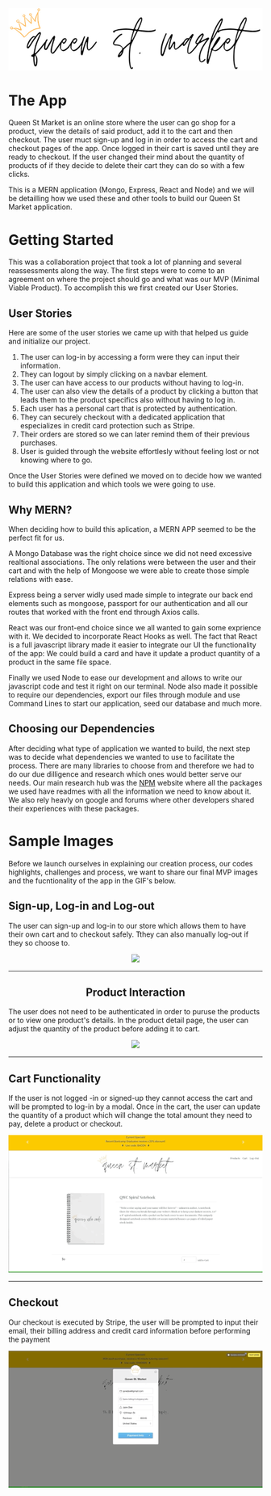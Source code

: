 <p align="center">
  <img src="./images/queen-logo.jpg">
</p>

# The App

Queen St Market is an online store where the user can go shop for a product, view the details of said product, add it to the cart and then checkout. The user muct sign-up and log in in order to access the cart and checkout pages of the app. Once logged in their cart is saved until they are ready to checkout. If the user changed their mind about the quantity of products of if they decide to delete their cart they can do so with a few clicks. 

This is a MERN application (Mongo, Express, React and Node) and we will be detailling how we used these and other tools to build our Queen St Market application. 

# Getting Started

This was a collaboration project that took a lot of planning and several reassessments along the way. The first steps were to come to an agreement on where the project should go and what was our MVP (Minimal Viable Product).
To accomplish this we first created our User Stories.

## User Stories

Here are some of the user stories we came up with that helped us guide and initialize our project.

1. The user can log-in by accessing a form were they can input their information. 
2. They can logout by simply clicking on a navbar element.
3. The user can have access to our products without having to log-in.
4. The user can also view the details of a product by clicking a button that leads them to the product specifics also without having to log in. 
5. Each user has a personal cart that is protected by authentication. 
6. They can securely checkout with a dedicated application that especializes in credit card protection such as Stripe.
7. Their orders are stored so we can later remind them of their previous purchases. 
8. User is guided through the website effortlesly without feeling lost or not knowing where to go.

Once the User Stories were defined we moved on to decide how we wanted to build this application and which tools we were going to use.

## Why MERN?

When deciding how to build this aplication, a MERN APP seemed to be the perfect fit for us. 

A Mongo Database was the right choice since we did not need excessive realtional associations. The only relations were between the user and their cart and with the help of Mongoose we were able to create those simple relations with ease. 

Express being a server widly used made simple to integrate our back end elements such as mongoose, passport for our authentication and all our routes that worked with the front end through Axios calls. 

React was our front-end choice since we all wanted to gain some exprience with it. We decided to incorporate React Hooks as well. The fact that React is a full javascript library made it easier to integrate our UI the functionality of the app: We could build a card and have it update a product quantity of a product in the same file space. 

Finally we used Node to ease our development and allows to write our javascript code and test it right on our terminal. Node also made it possible to require our dependencies, export our files through module and use Command Lines to start our application, seed our database and much more. 

## Choosing our Dependencies

After deciding what type of application we wanted to build, the next step was to decide what dependencies we wanted to use to facilitate the process. There are many libraries to choose from and therefore we had to do our due dilligence and research which ones would better serve our needs. Our main research hub was the [NPM](https://www.npmjs.com/) website where all the packages we used have readmes with all the information we need to know about it. We also rely heavly on google and forums where other developers shared their experiences with these packages. 

# Sample Images

Before we launch ourselves in explaining our creation process, our codes highlights, challenges and process, we want to share our final MVP images and the fucntionality of the app in the GIF's below.

## Sign-up, Log-in and Log-out

The user can sign-up and log-in to our store which allows them to have their own cart and to checkout safely. Tthey can also manually log-out if they so choose to. 
<p align="center">
  <img src="./images/userAuth.gif">
</p>

___
<h2 align="center">
 Product Interaction </h2>

The user does not need to be authenticated in order to puruse the products or to view one product's details. In the product detail page, the user can adjust the quantity of the product before adding it to cart. 

<p align="center">
  <img src="./images/Products.gif">
</p>

___

## Cart Functionality

If the user is not logged -in or signed-up they cannot access the cart and will be prompted to log-in by a modal. Once in the cart, the user can update the quantity of a product which will change the total amount they need to pay, delete a product or checkout.

<p align="center">
  <img src="./images/cart2.gif">
</p>

_ _ _

## Checkout

Our checkout is executed by Stripe, the user will be prompted to input their email, their billing address and credit card information before performing the payment

<p align="center">
  <img src="./images/checkout.gif">
</p>

